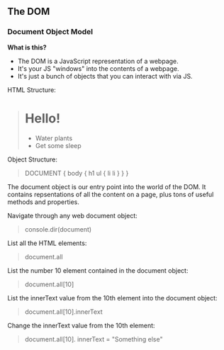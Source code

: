 ## The DOM

### Document Object Model

**What is this?**

- The DOM is a JavaScript representation of a webpage.
- It's your JS "windows" into the contents of a webpage.
- It's just a bunch of objects that you can interact with via JS.

HTML Structure:

> <body>
> <h1>Hello!</h1>
> <ul>
> <li>Water plants</li>
> <li>Get some sleep</li>
> </ul>
> </body>

Object Structure:

> DOCUMENT {
> body {
> h1
> ul {
> li
> li
> }
> }
> }

The document object is our entry point into the world of the DOM.
It contains repsentations of all the content on a page, plus tons
of useful methods and properties.

Navigate through any web document object:

> console.dir(document)

List all the HTML elements:

> document.all

List the number 10 element contained in the document object:

> document.all[10]

List the innerText value from the 10th element into the document object:

> document.all[10].innerText

Change the innerText value from the 10th element:

> document.all[10]. innerText = "Something else"
